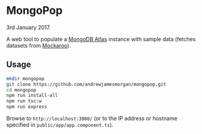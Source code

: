 # MongoPop

3rd January 2017.

A web tool to populate a [MongoDB Atlas](https://cloud.mongo.com) instance with sample data (fetches datasets from [Mockaroo](https://www.mockaroo.com)).

## Usage

```bash
mkdir mongopop
git clone https://github.com/andrewjamesmorgan/mongopop.git
cd mongopop
npm run install-all
npm run tsc:w
npm run express
```

Browse to `http://localhost:3000/` (or to the IP address or hostname specified in `public/app/app.component.ts`).

